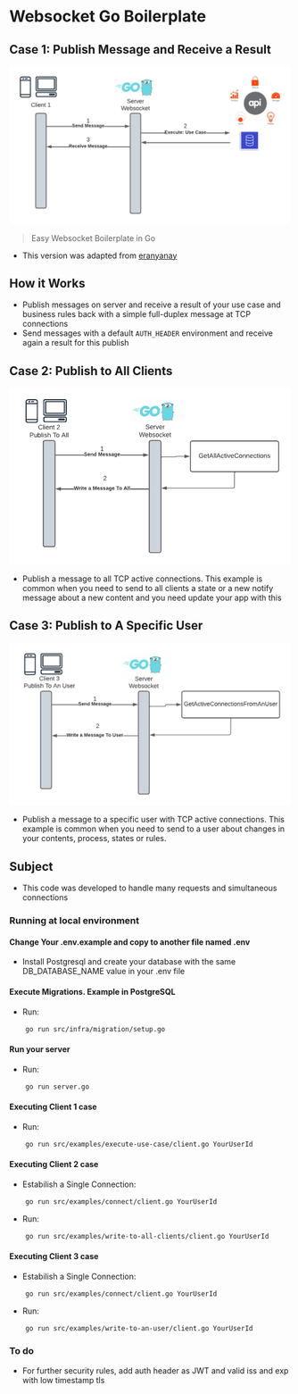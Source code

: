 # Websocket Go Boilerplate

## Case 1: Publish Message and Receive a Result

![how it Works](https://raw.githubusercontent.com/castmetal/websocket-in-go-boilerplate/main/WebsocketFlow1.png)

> Easy Websocket Boilerplate in Go

- This version was adapted from [eranyanay](https://github.com/eranyanay/1m-go-websockets/)

## How it Works

- Publish messages on server and receive a result of your use case and business rules back with a simple full-duplex message at TCP connections
- Send messages with a default `AUTH_HEADER` environment and receive again a result for this publish

## Case 2: Publish to All Clients

![how it Works](https://raw.githubusercontent.com/castmetal/websocket-in-go-boilerplate/main/WebsocketFlow2.png)

- Publish a message to all TCP active connections. This example is common when you need to send to all clients a state or a new notify message about a new content and you need update your app with this

## Case 3: Publish to A Specific User

![how it Works](https://raw.githubusercontent.com/castmetal/websocket-in-go-boilerplate/main/WebsocketFlow3.png)

- Publish a message to a specific user with TCP active connections. This example is common when you need to send to a user about changes in your contents, process, states or rules.

## Subject

- This code was developed to handle many requests and simultaneous connections

### Running at local environment

#### Change Your .env.example and copy to another file named .env

- Install Postgresql and create your database with the same DB_DATABASE_NAME value in your .env file

#### Execute Migrations. Example in PostgreSQL

- Run:

```sh
    go run src/infra/migration/setup.go
```

#### Run your server

- Run:

```sh
    go run server.go
```

#### Executing Client 1 case

- Run:

```sh
    go run src/examples/execute-use-case/client.go YourUserId
```

#### Executing Client 2 case

- Estabilish a Single Connection:

```sh
    go run src/examples/connect/client.go YourUserId
```

- Run:

```sh
    go run src/examples/write-to-all-clients/client.go YourUserId
```

#### Executing Client 3 case

- Estabilish a Single Connection:

```sh
    go run src/examples/connect/client.go YourUserId
```

- Run:

```sh
    go run src/examples/write-to-an-user/client.go YourUserId
```

### To do

- For further security rules, add auth header as JWT and valid iss and exp with low timestamp tls
